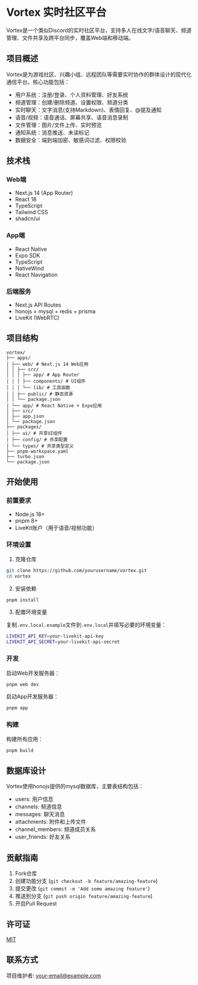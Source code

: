 # Vortex 实时社区平台

Vortex是一个类似Discord的实时社区平台，支持多人在线文字/语音聊天、频道管理、文件共享及跨平台同步，覆盖Web端和移动端。

## 项目概述

Vortex是为游戏社区、兴趣小组、远程团队等需要实时协作的群体设计的现代化通信平台。核心功能包括：

- 用户系统：注册/登录、个人资料管理、好友系统
- 频道管理：创建/删除频道、设置权限、频道分类
- 实时聊天：文字消息(支持Markdown)、表情回复、@提及通知
- 语音/视频：语音通话、屏幕共享、语音消息录制
- 文件管理：图片/文件上传、实时预览
- 通知系统：消息推送、未读标记
- 数据安全：端到端加密、敏感词过滤、权限校验

## 技术栈

### Web端

- Next.js 14 (App Router)
- React 18
- TypeScript
- Tailwind CSS
- shadcn/ui

### App端

- React Native
- Expo SDK
- TypeScript
- NativeWind
- React Navigation

### 后端服务

- Next.js API Routes
- honojs + mysql + redis + prisma
- LiveKit (WebRTC)

## 项目结构

```
vortex/
├── apps/
│ ├── web/ # Next.js 14 Web应用
│ │ ├── src/
│ │ │ ├── app/ # App Router
│ │ │ ├── components/ # UI组件
│ │ │ └── lib/ # 工具函数
│ │ ├── public/ # 静态资源
│ │ └── package.json
│ └── app/ # React Native + Expo应用
│ ├── src/
│ ├── app.json
│ └── package.json
├── packages/
│ ├── ui/ # 共享UI组件
│ ├── config/ # 共享配置
│ └── types/ # 共享类型定义
├── pnpm-workspace.yaml
├── turbo.json
└── package.json
```

## 开始使用

### 前置要求

- Node.js 18+
- pnpm 8+
- LiveKit账户（用于语音/视频功能）

### 环境设置

1. 克隆仓库

```bash
git clone https://github.com/yourusername/vortex.git
cd vortex
```

2. 安装依赖

```bash
pnpm install
```

3. 配置环境变量

复制`.env.local.example`文件到`.env.local`并填写必要的环境变量：

```bash
LIVEKIT_API_KEY=your-livekit-api-key
LIVEKIT_API_SECRET=your-livekit-api-secret
```

### 开发

启动Web开发服务器：

```bash
pnpm web dev
```

启动App开发服务器：

```bash
pnpm app
```

### 构建

构建所有应用：

```bash
pnpm build
```

## 数据库设计

Vortex使用honojs提供的mysql数据库，主要表结构包括：

- users: 用户信息
- channels: 频道信息
- messages: 聊天消息
- attachments: 附件和上传文件
- channel_members: 频道成员关系
- user_friends: 好友关系

## 贡献指南

1. Fork仓库
2. 创建功能分支 (`git checkout -b feature/amazing-feature`)
3. 提交更改 (`git commit -m 'Add some amazing feature'`)
4. 推送到分支 (`git push origin feature/amazing-feature`)
5. 开启Pull Request

## 许可证

[MIT](LICENSE)

## 联系方式

项目维护者: <your-email@example.com>
